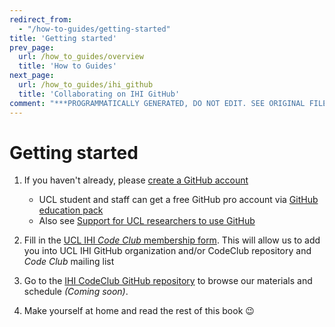 ```yaml
---
redirect_from:
  - "/how-to-guides/getting-started"
title: 'Getting started'
prev_page:
  url: /how_to_guides/overview
  title: 'How to Guides'
next_page:
  url: /how_to_guides/ihi_github
  title: 'Collaborating on IHI GitHub'
comment: "***PROGRAMMATICALLY GENERATED, DO NOT EDIT. SEE ORIGINAL FILES IN /content***"
---
```

# Getting started

1. If you haven't already, please [create a GitHub account](https://help.github.com/en/articles/signing-up-for-a-new-github-account)
    - UCL student and staff can get a free GitHub pro account via [GitHub education pack](https://education.github.com/)
    - Also see [Support for UCL researchers to use GitHub](https://www.ucl.ac.uk/isd/services/research-it/research-software-development-tools/support-for-ucl-researchers-to-use-github)

1. Fill in the [UCL IHI _Code Club_ membership form](https://forms.office.com/Pages/ResponsePage.aspx?id=_oivH5ipW0yTySEKEdmlwmTLVShUkb9Nh40TgmRp95lUQjdSM0JDQzNPMURSRDZWTzFLRjY0WU1QMi4u). This will allow us to add you into UCL IHI GitHub organization and/or CodeClub repository and _Code Club_ mailing list

1. Go to the [IHI CodeClub GitHub repository](https://github.com/ucl-ihi/CodeClub) to browse our materials and schedule _(Coming soon)_.

1. Make yourself at home and read the rest of this book 😉
